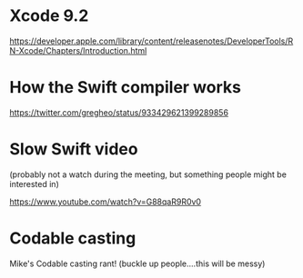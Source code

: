 # Xcode 9.2

https://developer.apple.com/library/content/releasenotes/DeveloperTools/RN-Xcode/Chapters/Introduction.html

# How the Swift compiler works

https://twitter.com/gregheo/status/933429621399289856

# Slow Swift video

(probably not a watch during the meeting, but something people might be interested in)

https://www.youtube.com/watch?v=G88qaR9R0v0

# Codable casting

Mike's Codable casting rant! (buckle up people....this will be messy)

